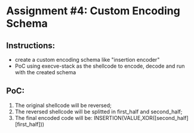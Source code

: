 Assignment #4: Custom Encoding Schema
=====================================

Instructions:
-------------
* create a custom encoding schema like "insertion encoder"
* PoC using execve-stack as the shellcode to encode, decode and run with the created schema

PoC:
----
1. The original shellcode will be reversed;
2. The reversed shellcode will be splitted in first_half and second_half;
3. The final encoded code will be: INSERTION(VALUE,XOR([second_half][first_half]))
